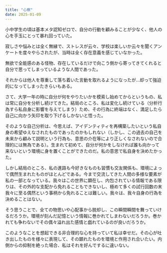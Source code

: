 ```yaml
---
title: "心察"
date: 2025-01-09
---
```

小中学生の頃は基本メタ認知ゼロで、自分の行動を顧みることが少なく、他人の心を手玉にとって暴れ回っていた。

寂しさや悩みとは全く無縁で、ストレスが云々、学校は楽しいか云々を聞くアンケートを度々やらされたが、当時は全く存在意義を感じていなかった。

無欲で全能感のある怪物、存在しているだけで向こう側から寄ってきてくれると自分で思ってしまっているような人間であった。

それからは他人を尊重して落ち着いた言動を取れるようになったが…却って強迫的になってしまったきらいもある。

さて、大学一年の時に自分が何をやりたいかを模索し始めてからというもの、私は常に自分を分析し続けてきた。結局のところ、私は変化し続けている（分析行為すら私自身に影響を与えてしまう）ため、その行為に終端はなく、満足したら自己に向かう矢印を取り下げるしかないと悟った。

そのような自己分析は、今思えば、アイデンティティを再構築したいという私自身の希望ゆえなされたものであったのかもしれない（しかし、この過去の自己を未来から顧みて説明という行為も、意思の介在等により正しくなされないので合理的には無為である）。生まれて初めて、自分が何かをしなければ誰も向かって来ないという環境に身を置くことができたのだ。私の意思で私自身を決めたかった。

しかし結局のところ、私の進路も今好きなものも習慣も交友関係も、環境によって偶然生まれたものがほとんどである。今まで交流してきた人間の多様な要素が私の一部となっている。我々はこの世界に顕在し、内包されている情報である限りは、その外的な支配から免れることもできないし、極めて多くの試行回数の末我々に至る偶然という事柄から免れることは難しい。我々は、我々自身の行為を決めることはない。

そう思うことで、全ての物思いや心配事から脱却し、この瞬間瞬間を舞っていけるだろうか。環境が刻んだ記憶という情報に巻かれてしまわないだろうか。巻かれても争わないでその偶々溢れ出た感情と戯れているのが良いだろうか。

このようなことを想起できる非合理的な心を持っていて私は幸せだ。その心が吐き出したものを様々に表現して、その顕れたものを環境と作用され合いたい。内側からの抑制を絶った場合、私はそれを好んでするに違いない。